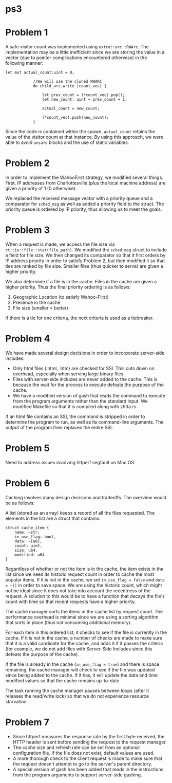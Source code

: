ps3
===


Problem 1
=========

A safe visitor count was implemented using `extra::arc::RWArc`. The implementation may be a little inefficient since we are storing the value in a vector (due to pointer complications encountered otherwise) in the following manner:

```
let mut actual_count:uint = 0;

            //We will use the cloned RWARC
            do child_arc.write |count_vec| {

                let prev_count = (*count_vec).pop();
                let new_count: uint = prev_count + 1;

                actual_count = new_count;

                (*count_vec).push(new_count);
            }
```

Since the code is contained within the spawn, `actual_count` retains the value of the visitor count at that instance. By using this approach, we were able to avoid `unsafe` blocks and the use of static variables. 

Problem 2
=========

In order to implement the WahooFirst strategy, we modified several things. First, IP addresses from Charlottesville (plus the local machine address) are given a priority of 1 (0 otherwise). 

We replaced the received message vector with a priority queue and a comparator for `sched_msg` as well as added a priority field to the struct. The priority queue is ordered by IP priority, thus allowing us to meet the goals. 

Problem 3
=========

When a request is made, we access the file size via `rt::io::file::stat(file_path)`. We modified the `sched_msg` struct to include a field for file size. We then changed its comparator so that it first orders by IP address priority in order to satisfy Problem 2, but then modified it so that ties are ranked by file size. Smaller files (thus quicker to serve) are given a higher priority. 

We also determine if a file is in the cache. Files in the cache are given a higher priority. Thus the final priority ordering is as follows:

1. Geographic Location (to satisfy Wahoo-First)
2. Presence in the cache
3. File size (smaller = better)

If there is a tie for one criteria, the next criteria is used as a tiebreaker.

Problem 4
=========

We have made several design decisions in order to incorporate server-side includes:

+ Only html files (.html, .htm) are checked for SSI. This cuts down on overhead, especially when serving large binary files
+ Files with server-side includes are never added to the cache. This is because the wait for the process to execute defeats the purpose of the cache.
+ We have a modified version of gash that reads the command to execute from the program arguments rather than the standard input. We modified Makefile so that it is compiled along with zhtta.rs. 

If an html file contains an SSI, the command is stripped in order to determine the program to run, as well as its command-line arguments. The output of the program then replaces the entire SSI. 

Problem 5
=========

Need to address issues involving httperf segfault on Mac OS. 

Problem 6
=========

Caching involves many design decisions and tradeoffs. The overview would be as follows:

A list (stored as an array) keeps a record of all the files requested. The elements in the list are a struct that contains:

```
struct cache_item {
    name: ~str,
    in_use_flag: bool,
    data: ~[u8],
    count: uint,
    size: u64,
    modified: u64
}
```

Regardless of whether or not the item is in the cache, the item exists in the list since we need its historic request count in order to cache the most popular items. If it is not in the cache, we set `in_use_flag = false` and `data = ~[]` in order to save space. We are using the historic count, which might not be ideal since it does not take into account the recentness of the request. A solution to this would be to have a function that decays the file's count with time so that recent requests have a higher priority. 

The cache manager sorts the items in the cache list by request count. The performance overhead is minimal since we are using a sorting algorithm that sorts in place (thus not consuming additional memory). 

For each item in this ordered list, it checks to see if the file is currently in the cache. If it is not in the cache, a number of checks are made to make sure that it is a valid candidate for the cache, and adds it if it passes the criteria (for example, we do not add files with Server-Side Includes since this defeats the purpose of the cache). 

If the file is already in the cache (`in_use_flag = true`) and there is space remaining, the cache manager will check to see if the file was updated since being added to the cache. If it has, it will update the data and time modified values so that the cache remains up-to-date. 

The task running the cache manager pauses between loops (after it releases the read/write lock) so that we do not experience resource starvation. 

Problem 7
=========

+ Since httperf measures the response rate by the first byte received, the HTTP header is sent before sending the request to the request manager. 
+ The cache size and refresh rate can be set from an optional configuration file. If the file does not exist, default values are used. 
+ A more thorough check to the client request is made to make sure that the request doesn't attempt to go to the server's parent directory.
+ A special version of gash has been added that reads in the instructions from the program arguments to support server-side gashing.